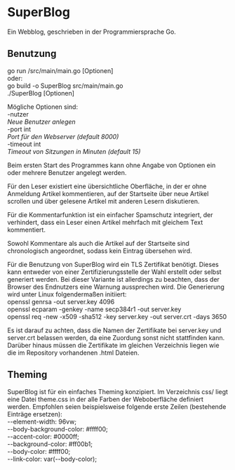 # SuperBlog
Ein Webblog, geschrieben in der Programmiersprache Go.

## Benutzung
go run /src/main/main.go [Optionen]  
oder:  
go build -o SuperBlog src/main/main.go  
./SuperBlog [Optionen]  

Mögliche Optionen sind:  
-nutzer  
    *Neue Benutzer anlegen*  
-port int  
    *Port für den Webserver (default 8000)*  
-timeout int  
    *Timeout von Sitzungen in Minuten (default 15)*  
        
        
Beim ersten Start des Programmes kann ohne Angabe von Optionen ein oder mehrere Benutzer angelegt werden.  

Für den Leser existiert eine übersichtliche Oberfläche, in der er ohne Anmeldung Artikel kommentieren, 
auf der Startseite über neue Artikel scrollen und über gelesene Artikel mit anderen Lesern diskutieren.  

Für die Kommentarfunktion ist ein einfacher Spamschutz integriert, der verhindert, dass ein Leser einen Artikel 
mehrfach mit gleichem Text kommentiert.  

Sowohl Kommentare als auch die Artikel auf der Startseite sind chronologisch angeordnet, sodass kein Eintrag übersehen wird.  


Für die Benutzung von SuperBlog wird ein TLS Zertifikat benötigt. Dieses kann entweder von einer Zertifizierungsstelle der Wahl erstellt oder selbst generiert werden. Bei dieser Variante ist allerdings zu beachten, dass der Browser des Endnutzers eine Warnung aussprechen wird.
Die Generierung wird unter Linux folgendermaßen initiiert:  
openssl genrsa -out server.key 4096  
openssl ecparam -genkey -name secp384r1 -out server.key  
openssl req -new -x509 -sha512 -key server.key -out server.crt -days 3650  

Es ist darauf zu achten, dass die Namen der Zertifikate bei server.key und server.crt belassen werden, da eine Zuordung sonst nicht stattfinden kann. Darüber hinaus müssen die Zertifikate im gleichen Verzeichnis liegen wie die im Repository vorhandenen .html Dateien.

## Theming
SuperBlog ist für ein einfaches Theming konzipiert. Im Verzeichnis css/ liegt eine Datei theme.css in der alle Farben der Weboberfläche definiert werden. Empfohlen seien beispielsweise folgende erste Zeilen (bestehende Einträge ersetzen):  
  --element-width: 96vw;  
  --body-background-color: #ffff00;  
  --accent-color: #0000ff;  
  --background-color: #ff00b1;  
  --body-color: #ffff00;  
  --link-color: var(--body-color);  

